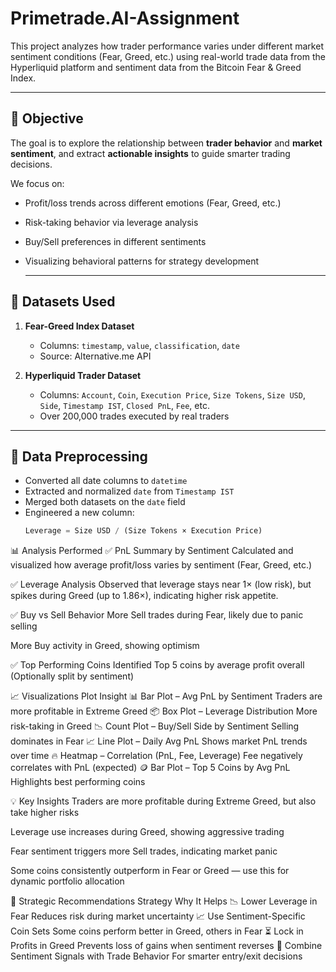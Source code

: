# Primetrade.AI-Assignment

This project analyzes how trader performance varies under different market sentiment conditions (Fear, Greed, etc.) using real-world trade data from the Hyperliquid platform and sentiment data from the Bitcoin Fear & Greed Index.

___


## 🎯 Objective

The goal is to explore the relationship between **trader behavior** and **market sentiment**, and extract **actionable insights** to guide smarter trading decisions.

We focus on:
- Profit/loss trends across different emotions (Fear, Greed, etc.)
- Risk-taking behavior via leverage analysis
- Buy/Sell preferences in different sentiments
- Visualizing behavioral patterns for strategy development

  ---

## 📁 Datasets Used

1. **Fear-Greed Index Dataset**
   - Columns: `timestamp`, `value`, `classification`, `date`
   - Source: Alternative.me API

2. **Hyperliquid Trader Dataset**
   - Columns: `Account`, `Coin`, `Execution Price`, `Size Tokens`, `Size USD`, `Side`, `Timestamp IST`, `Closed PnL`, `Fee`, etc.
   - Over 200,000 trades executed by real traders

---
## 🧹 Data Preprocessing

- Converted all date columns to `datetime`
- Extracted and normalized `date` from `Timestamp IST`
- Merged both datasets on the `date` field
- Engineered a new column:  
  ```python
  Leverage = Size USD / (Size Tokens × Execution Price)


📊 Analysis Performed
✅ PnL Summary by Sentiment
Calculated and visualized how average profit/loss varies by sentiment (Fear, Greed, etc.)

✅ Leverage Analysis
Observed that leverage stays near 1× (low risk), but spikes during Greed (up to 1.86×), indicating higher risk appetite.

✅ Buy vs Sell Behavior
More Sell trades during Fear, likely due to panic selling

More Buy activity in Greed, showing optimism

✅ Top Performing Coins
Identified Top 5 coins by average profit overall
(Optionally split by sentiment)

📈 Visualizations
Plot	Insight
📊 Bar Plot – Avg PnL by Sentiment	Traders are more profitable in Extreme Greed
📦 Box Plot – Leverage Distribution	More risk-taking in Greed
📉 Count Plot – Buy/Sell Side by Sentiment	Selling dominates in Fear
📈 Line Plot – Daily Avg PnL	Shows market PnL trends over time
🔥 Heatmap – Correlation (PnL, Fee, Leverage)	Fee negatively correlates with PnL (expected)
🪙 Bar Plot – Top 5 Coins by Avg PnL	Highlights best performing coins

💡 Key Insights
Traders are more profitable during Extreme Greed, but also take higher risks

Leverage use increases during Greed, showing aggressive trading

Fear sentiment triggers more Sell trades, indicating market panic

Some coins consistently outperform in Fear or Greed — use this for dynamic portfolio allocation

🧾 Strategic Recommendations
Strategy	Why It Helps
📉 Lower Leverage in Fear	Reduces risk during market uncertainty
📈 Use Sentiment-Specific Coin Sets	Some coins perform better in Greed, others in Fear
⏳ Lock in Profits in Greed	Prevents loss of gains when sentiment reverses
🧠 Combine Sentiment Signals with Trade Behavior	For smarter entry/exit decisions
